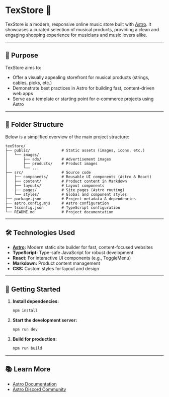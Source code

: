# TexStore 🎸

TexStore is a modern, responsive online music store built with [Astro](https://astro.build/). It showcases a curated selection of musical products, providing a clean and engaging shopping experience for musicians and music lovers alike.

---

## 🎯 Purpose

TexStore aims to:

- Offer a visually appealing storefront for musical products (strings, cables, picks, etc.)
- Demonstrate best practices in Astro for building fast, content-driven web apps
- Serve as a template or starting point for e-commerce projects using Astro

---

## 📁 Folder Structure

Below is a simplified overview of the main project structure:

```text
texStore/
├── public/              # Static assets (images, icons, etc.)
│   └── images/
│       ├── ads/         # Advertisement images
│       ├── products/    # Product images
│       └── ...
├── src/                 # Source code
│   ├── components/      # Reusable UI components (Astro & React)
│   ├── content/         # Product content in Markdown
│   ├── layouts/         # Layout components
│   ├── pages/           # Site pages (Astro routing)
│   └── styles/          # Global and component styles
├── package.json         # Project metadata & dependencies
├── astro.config.mjs     # Astro configuration
├── tsconfig.json        # TypeScript configuration
└── README.md            # Project documentation
```

---

## 🛠️ Technologies Used

- **[Astro](https://astro.build/):** Modern static site builder for fast, content-focused websites
- **TypeScript:** Type-safe JavaScript for robust development
- **React:** For interactive UI components (e.g., ToggleMenu)
- **Markdown:** Product content management
- **CSS:** Custom styles for layout and design

---

## 🚀 Getting Started

1. **Install dependencies:**
   ```sh
   npm install
   ```
2. **Start the development server:**
   ```sh
   npm run dev
   ```
3. **Build for production:**
   ```sh
   npm run build
   ```

---

## 📚 Learn More

- [Astro Documentation](https://docs.astro.build)
- [Astro Discord Community](https://astro.build/chat)
